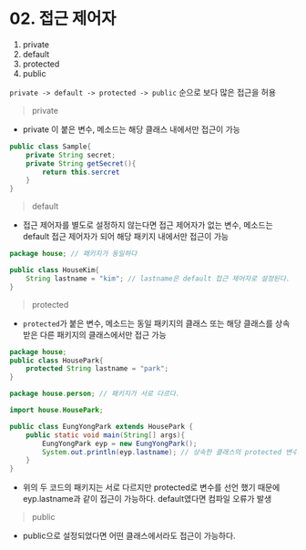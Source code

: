 # 02. 접근 제어자

1. private
2. default
3. protected
4. public

`private -> default -> protected -> public` 순으로 보다 많은 접근을 허용



> private

- private 이 붙은 변수, 메소드는 해당 클래스 내에서만 접근이 가능

```java
public class Sample{
    private String secret;
    private String getSecret(){
        return this.sercret
    }
}
```



> default

- 접근 제어자를 별도로 설정하지 않는다면 접근 제어자가 없는 변수, 메소드는 default 접근 제어자가 되어 해당 패키지 내에서만 접근이 가능

```java
package house; // 패키지가 동일하다

public class HouseKim{
    String lastname = "kim"; // lastname은 default 접근 제어자로 설정된다.
}
```



> protected

- `protected`가 붙은 변수, 메소드는 동일 패키지의 클래스 또는 해당 클래스를 상속받은 다른 패키지의 클래스에서만 접근 가능

```java
package house;
public class HousePark{
    protected String lastname = "park";
}
```

```java
package house.person; // 패키지가 서로 다르다.

import house.HousePark;

public class EungYongPark extends HousePark {
    public static void main(String[] args){
        EungYongPark eyp = new EungYongPark();
        System.out.println(eyp.lastname); // 상속한 클래스의 protected 변수는 접근이 가능하다.
    }
}
```

- 위의 두 코드의 패키지는 서로 다르지만 protected로 변수를 선언 했기 때문에 eyp.lastname과 같이 접근이 가능하다. default였다면 컴파일 오류가 발생



> public

- public으로 설정되었다면 어떤 클래스에서라도 접근이 가능하다.





